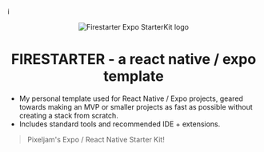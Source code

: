 i<p align="center">
    <img alt="Firestarter Expo StarterKit logo" src="https://files.catbox.moe/u53jex.png"/>
</p>

<h1 align="center">
  FIRESTARTER - a react native / expo template
</h1>


- My personal template used for React Native / Expo projects, geared towards making an MVP or smaller projects as fast as possible without creating a stack from scratch.
- Includes standard tools and recommended IDE + extensions.

> Pixeljam's Expo / React Native Starter Kit!
